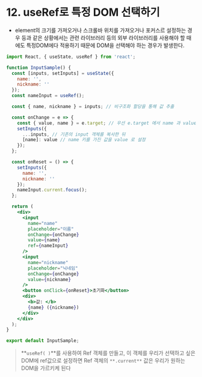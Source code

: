 # 12. useRef로 특정 DOM 선택하기

- element의 크기를 가져오거나 스크롤바 위치를 가져오거나 포커스르 설정하는 경우 등과 같은 상황에서는 관련 라이브러리 등의 외부 라이브러리를 사용해야 할 때에도 특정DOM에다 적용하기 때문에 DOM을 선택해야 하는 경우가 발생한다.

```jsx
import React, { useState, useRef } from 'react';

function InputSample() {
  const [inputs, setInputs] = useState({
    name: '',
    nickname: ''
  });
  const nameInput = useRef();

  const { name, nickname } = inputs; // 비구조화 할당을 통해 값 추출

  const onChange = e => {
    const { value, name } = e.target; // 우선 e.target 에서 name 과 value 를 추출
    setInputs({
      ...inputs, // 기존의 input 객체를 복사한 뒤
      [name]: value // name 키를 가진 값을 value 로 설정
    });
  };

  const onReset = () => {
    setInputs({
      name: '',
      nickname: ''
    });
    nameInput.current.focus();
  };

  return (
    <div>
      <input
        name="name"
        placeholder="이름"
        onChange={onChange}
        value={name}
        ref={nameInput}
      />
      <input
        name="nickname"
        placeholder="닉네임"
        onChange={onChange}
        value={nickname}
      />
      <button onClick={onReset}>초기화</button>
      <div>
        <b>값: </b>
        {name} ({nickname})
      </div>
    </div>
  );
}

export default InputSample;
```

> **`useRef( )`**를 사용하여 Ref 객체를 만들고, 이 객체를 우리가 선택하고 싶은 DOM에 ref값으로 설정하면 Ref 객체의 `**.current**` 값은 우리가 원하는 DOM을 가르키케 된다
>